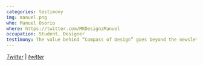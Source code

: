 ```yaml
---
categories: testimony
img: manuel.png
who: Manuel Osorio
where: https://twitter.com/MKDesignzManuel
occupation: Student, Designer
testimony: The value behind “Compass of Design” goes beyond the newsletters. The community Darian has built contributes to what can be learned through feedback and other resources. The thought-provoking newsletters and the feedback I’ve received, has helped me improved my designs, and become more intentional with my design decisions.
---
```

<a href="https://twitter.com/MKDesignzManuel" target="_blank"><i class="fa fa-twitter"><span class="hidden">Twitter</span></i></a> &#124; <a href="https://dribbble.com/MkDesignzManuel" target="_blank"><i class="fa fa-globe"><span class="hidden">twitter</span></i></a>
